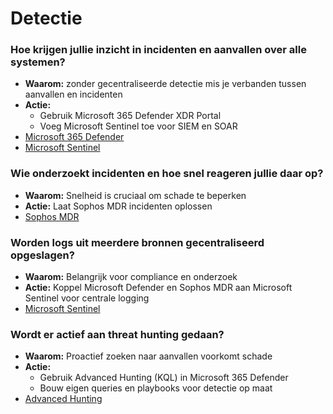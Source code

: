 # Detectie

### Hoe krijgen jullie inzicht in incidenten en aanvallen over alle systemen?
- **Waarom:** zonder gecentraliseerde detectie mis je verbanden tussen aanvallen en incidenten
- **Actie:** 
    - Gebruik Microsoft 365 Defender XDR Portal 
    - Voeg Microsoft Sentinel toe voor SIEM en SOAR
- [Microsoft 365 Defender](./plannen/detect.md#Microsoft-365-Defender)
- [Microsoft Sentinel](./plannen/detect.md#Microsoft-Sentinel)

### Wie onderzoekt incidenten en hoe snel reageren jullie daar op?
- **Waarom:** Snelheid is cruciaal om schade te beperken
- **Actie:** Laat Sophos MDR incidenten oplossen
- [Sophos MDR](./plannen/detect.md#Sophos-MDR)


### Worden logs uit meerdere bronnen gecentraliseerd opgeslagen?
- **Waarom:** Belangrijk voor compliance en onderzoek   
- **Actie:** Koppel Microsoft Defender en Sophos MDR aan Microsoft Sentinel voor centrale logging
- [Microsoft Sentinel](./plannen/detect.md#Microsoft-Sentinel)


### Wordt er actief aan threat hunting gedaan?
- **Waarom:** Proactief zoeken naar aanvallen voorkomt schade
- **Actie:** 
    - Gebruik Advanced Hunting (KQL) in Microsoft 365 Defender
    - Bouw eigen queries en playbooks voor detectie op maat
- [Advanced Hunting](./plannen/detect.md#Advanced-Hunting)

